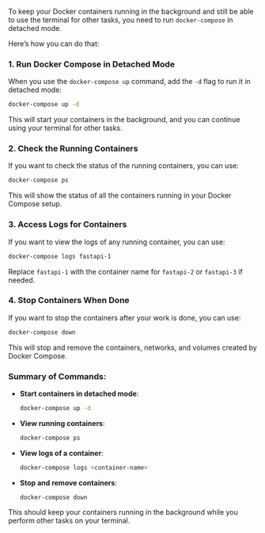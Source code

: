 To keep your Docker containers running in the background and still be able to use the terminal for other tasks, you need to run `docker-compose` in detached mode.

Here’s how you can do that:

### 1. **Run Docker Compose in Detached Mode**

When you use the `docker-compose up` command, add the `-d` flag to run it in detached mode:

```bash
docker-compose up -d
```

This will start your containers in the background, and you can continue using your terminal for other tasks.

### 2. **Check the Running Containers**

If you want to check the status of the running containers, you can use:

```bash
docker-compose ps
```

This will show the status of all the containers running in your Docker Compose setup.

### 3. **Access Logs for Containers**

If you want to view the logs of any running container, you can use:

```bash
docker-compose logs fastapi-1
```

Replace `fastapi-1` with the container name for `fastapi-2` or `fastapi-3` if needed.

### 4. **Stop Containers When Done**

If you want to stop the containers after your work is done, you can use:

```bash
docker-compose down
```

This will stop and remove the containers, networks, and volumes created by Docker Compose.

### Summary of Commands:

- **Start containers in detached mode**:
  ```bash
  docker-compose up -d
  ```

- **View running containers**:
  ```bash
  docker-compose ps
  ```

- **View logs of a container**:
  ```bash
  docker-compose logs <container-name>
  ```

- **Stop and remove containers**:
  ```bash
  docker-compose down
  ```

This should keep your containers running in the background while you perform other tasks on your terminal.